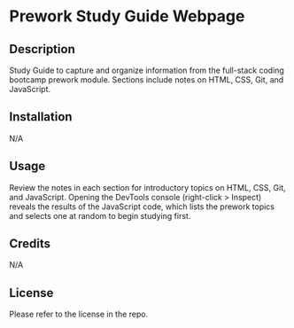 # Prework Study Guide Webpage

## Description

Study Guide to capture and organize information from the full-stack coding bootcamp prework module. Sections include notes on HTML, CSS, Git, and JavaScript.

## Installation

N/A

## Usage

Review the notes in each section for introductory topics on HTML, CSS, Git, and JavaScript. Opening the DevTools console (right-click > Inspect) reveals the results of the JavaScript code, which lists the prework topics and selects one at random to begin studying first.

## Credits

N/A

## License

Please refer to the license in the repo.